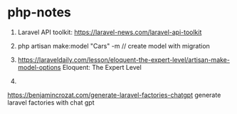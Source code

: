 # php-notes

1) Laravel API toolkit: https://laravel-news.com/laravel-api-toolkit

2) php artisan make:model "Cars" -m // create model with migration

3) https://laraveldaily.com/lesson/eloquent-the-expert-level/artisan-make-model-options Eloquent: The Expert Level 

4) 
https://benjamincrozat.com/generate-laravel-factories-chatgpt generate laravel factories with chat gpt 